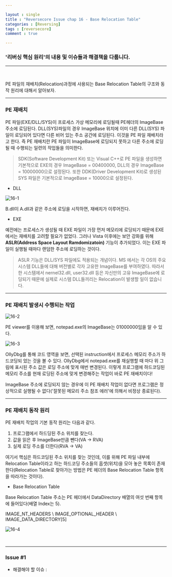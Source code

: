 ```yaml
---

layout : single
title : "Reversecore Issue chap 16 - Base Relocation Table"
categories : [Reversing]
tags : [reversecore]
comment : true

---
```


### '리버싱 핵심 원리'의 내용 및 이슈들과 해결책을 다룹니다.

---

<br/>


PE 파일의 재배치(Relocation)과정에 사용되는 Base Relocation Table의 구조와 동작 원리에 대해서 알아보자.


---

### PE 재배치

PE 파일(EXE/DLL/SYS)이 프로세스 가상 메모리에 로딩될때 PE헤더의 ImageBase 주소에 로딩된다. DLL(SYS)파일의 경우 ImageBase 위치에 이미 다른 DLL(SYS) 파일이 로딩되어 있다면 다른 비어 있는 주소 공간에 로딩된다. 이것을 PE 파일 재배치라고 한다. 즉 PE 재배치란 PE 파일이 ImageBase에 로딩되지 못하고 다른 주소에 로딩될 때 수행되는 일련의 작업들을 의미한다.


> SDK(Software Development Kit) 또는 Visual C++로 PE 파일을 생성하면 기본적으로 EXE의 경우 ImageBase = 00400000, DLL의 경우 ImageBase = 10000000으로 설정된다. 또한 DDK(Driver Development Kit)로 생성된 SYS 파일은 기본적으로 ImageBase = 10000으로 설정된다.

- DLL

![16-1](https://user-images.githubusercontent.com/26838115/45201219-68ad2a00-b2af-11e8-9f7e-3a47fcf86b1e.png)

B.dll이 A.dll과 같은 주소에 로딩을 시작하면, 재배치가 이루어진다.


- EXE


예전에는 프로세스가 생성될 때 EXE 파일이 가장 먼저 메모리에 로딩되기 때문에 EXE에서는 재배치를 고려할 필요가 없었다. 그러나 Vista 이후에는 보안 강화를 위해 **ASLR(Address Space Layout Ramdomizatoin)** 기능이 추가되었다. 이는 EXE 파일이 실행될 때마다 랜덤한 주소에 로딩하는 것이다. 


> ASLR 기능은 DLL/SYS 파일에도 적용되는 개념이다. MS 에서는 각 OS의 주요 시스템 DLL들에 대해 버전별로 각자 고유한 ImageBase를 부여하였다. 따라서 한 시스템에서 nernel32.dll, user32.dll 등은 자신만의 고유 ImageBase에 로딩되기 때문에 실제로 시스템 DLL들끼리는 Relocation이 발생할 일이 없습니다.

---

### PE 재배치 발생시 수행되는 작업

![16-2](https://user-images.githubusercontent.com/26838115/45201592-13721800-b2b1-11e8-9de9-673d3b2bfcc7.png)

PE viewer를 이용해 보면, notepad.exe의 ImageBase는 01000000임을 알 수 있다.

![16-3](https://user-images.githubusercontent.com/26838115/45201734-64820c00-b2b1-11e8-9db5-b3e4766bbc43.png)

OllyDbg를 통해 코드 영역을 보면, 선택된 instruction에서 프로세스 메모리 주소가 하드코딩되 었는 것을 볼 수 있다. OllyDbg에서 notepad.exe를 재실행할 때 마다 위 그림에 표시된 주소 값은 로딩 주소에 맞게 매번 변경된다. 이렇게 프로그램에 하드코딩된 메모리 주소를 현재 로딩된 주소에 맞게 변경해주는 작업이 바로 PE 재배치이다!

ImageBase 주소에 로딩되지 않는 경우에 이 PE 재배치 작업이 없다면 프로그램은 정상적으로 실행될 수 없다('잘못된 메모리 주소 참조 에러'에 의해서 비정상 종료된다).

---

### PE 재배치 동작 원리

PE 재배치 작업의 기본 동작 원리는 다음과 같다.

1. 프로그램에서 하드딩된 주소 위치를 찾는다.
2. 값을 읽은 후 ImageBase만큼 뺀다(VA -> RVA)
3. 실제 로딩 주소를 더한다(RVA -> VA)

여기서 핵심은 하드코딩된 주소 위치를 찾는 것인데, 이를 위해 PE 파일 내부에 Relocation Table이라고 하는 하드코딩 주소들의 옵셋(위치)을 모아 놓은 목록이 존재한다(Relocation Table로 찾아가는 방법은 PE 헤더의 Base Relocation Table 항목을 따라가는 것이다).

- Base Relocation Table

Base Relocation Table 주소는 PE 헤더에서 DataDirectory 배열의 여섯 번째 항목에 들어있다(배열 Index는 5).

IMAGE_NT_HEADERS \ IMAGE_OPTIONAL_HEADER \ IMAGE_DATA_DIRECTORY[5]

![16-4](https://user-images.githubusercontent.com/26838115/45202555-54b7f700-b2b4-11e8-8c31-fa2b0123dbfd.png)




























<br/>

---



### Issue #1

- 해결해야 할 이슈 : 

